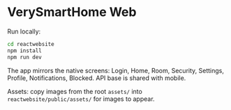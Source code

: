 # VerySmartHome Web

Run locally:

```bash
cd reactwebsite
npm install
npm run dev
```

The app mirrors the native screens: Login, Home, Room, Security, Settings, Profile, Notifications, Blocked. API base is shared with mobile.

Assets: copy images from the root `assets/` into `reactwebsite/public/assets/` for images to appear.


